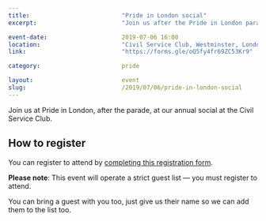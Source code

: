```yaml
---
title:  						"Pride in London social"
excerpt:	  					"Join us after the Pride in London parade at the Civil Service Club."

event-date:	 					2019-07-06 16:00
location: 						"Civil Service Club, Westminster, London"
link:							"https://forms.gle/oQ5fy4fr69ZC53Kr9"

category:						pride

layout: 						event
slug:							/2019/07/06/pride-in-london-social
---
```


Join us at Pride in London, after the parade, at our annual social at the Civil Service Club.

## How to register

You can register to attend by [completing this registration form](https://forms.gle/oQ5fy4fr69ZC53Kr9).

**Please note**: This event will operate a strict guest list — you must register to attend.

You can bring a guest with you too, just give us their name so we can add them to the list too.